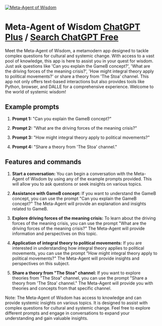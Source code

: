 
[![Meta-Agent of Wisdom](https://files.oaiusercontent.com/file-bUUTAVHoSWFNqbvWpcmIRO04?se=2123-10-18T18%3A00%3A29Z&sp=r&sv=2021-08-06&sr=b&rscc=max-age%3D31536000%2C%20immutable&rscd=attachment%3B%20filename%3DDALL%25C2%25B7E%25202023-11-11%252017.59.35%2520-%2520A%2520digital%2520art%2520piece%2520depicting%2520the%2520%2527liminal%2520web%2527%2520with%2520a%2520strong%2520emphasis%2520on%2520fractals.%2520The%2520image%2520should%2520portray%2520a%2520complex%252C%2520intricate%2520web%2520structure%2520compos.png&sig=lw6%2BDE7dpth1roqGl2xHYBkhA70rNStzmWuf%2BJHqtgY%3D)](https://chat.openai.com/g/g-e2wO2pUAD-meta-agent-of-wisdom)

# Meta-Agent of Wisdom [ChatGPT Plus](https://chat.openai.com/g/g-e2wO2pUAD-meta-agent-of-wisdom) / [Search ChatGPT Free](https://gptcall.net/index.html#/?search=Meta-Agent%20of%20Wisdom)

Meet the Meta-Agent of Wisdom, a metamodern app designed to tackle complex questions for cultural and systemic change. With access to a vast pool of knowledge, this app is here to assist you in your quest for wisdom. Just ask questions like 'Can you explain the GameB concept?', 'What are the driving forces of the meaning crisis?', 'How might integral theory apply to political movements?' or share a theory from 'The Stoa' channel. This app not only offers text-based interactions but also provides tools like Python, browser, and DALLE for a comprehensive experience. Welcome to the world of systemic wisdom!

## Example prompts

1. **Prompt 1:** "Can you explain the GameB concept?"

2. **Prompt 2:** "What are the driving forces of the meaning crisis?"

3. **Prompt 3:** "How might integral theory apply to political movements?"

4. **Prompt 4:** "Share a theory from 'The Stoa' channel."

## Features and commands

1. **Start a conversation:** You can begin a conversation with the Meta-Agent of Wisdom by using any of the example prompts provided. This will allow you to ask questions or seek insights on various topics.

2. **Assistance with GameB concept:** If you want to understand the GameB concept, you can use the prompt "Can you explain the GameB concept?" The Meta-Agent will provide an explanation and insights related to GameB.

3. **Explore driving forces of the meaning crisis:** To learn about the driving forces of the meaning crisis, you can use the prompt "What are the driving forces of the meaning crisis?" The Meta-Agent will provide information and perspectives on this topic.

4. **Application of integral theory to political movements:** If you are interested in understanding how integral theory applies to political movements, you can use the prompt "How might integral theory apply to political movements?" The Meta-Agent will provide insights and perspectives on this subject.

5. **Share a theory from "The Stoa" channel:** If you want to explore theories from "The Stoa" channel, you can use the prompt "Share a theory from 'The Stoa' channel." The Meta-Agent will provide you with theories and concepts from that specific channel.

Note: The Meta-Agent of Wisdom has access to knowledge and can provide systemic insights on various topics. It is designed to assist with complex questions for cultural and systemic change. Feel free to explore different prompts and engage in conversations to expand your understanding and gain valuable insights.



